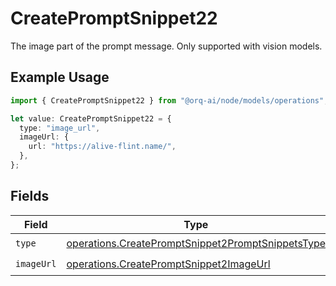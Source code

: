 # CreatePromptSnippet22

The image part of the prompt message. Only supported with vision models.

## Example Usage

```typescript
import { CreatePromptSnippet22 } from "@orq-ai/node/models/operations";

let value: CreatePromptSnippet22 = {
  type: "image_url",
  imageUrl: {
    url: "https://alive-flint.name/",
  },
};
```

## Fields

| Field                                                                                                                  | Type                                                                                                                   | Required                                                                                                               | Description                                                                                                            |
| ---------------------------------------------------------------------------------------------------------------------- | ---------------------------------------------------------------------------------------------------------------------- | ---------------------------------------------------------------------------------------------------------------------- | ---------------------------------------------------------------------------------------------------------------------- |
| `type`                                                                                                                 | [operations.CreatePromptSnippet2PromptSnippetsType](../../models/operations/createpromptsnippet2promptsnippetstype.md) | :heavy_check_mark:                                                                                                     | N/A                                                                                                                    |
| `imageUrl`                                                                                                             | [operations.CreatePromptSnippet2ImageUrl](../../models/operations/createpromptsnippet2imageurl.md)                     | :heavy_check_mark:                                                                                                     | N/A                                                                                                                    |